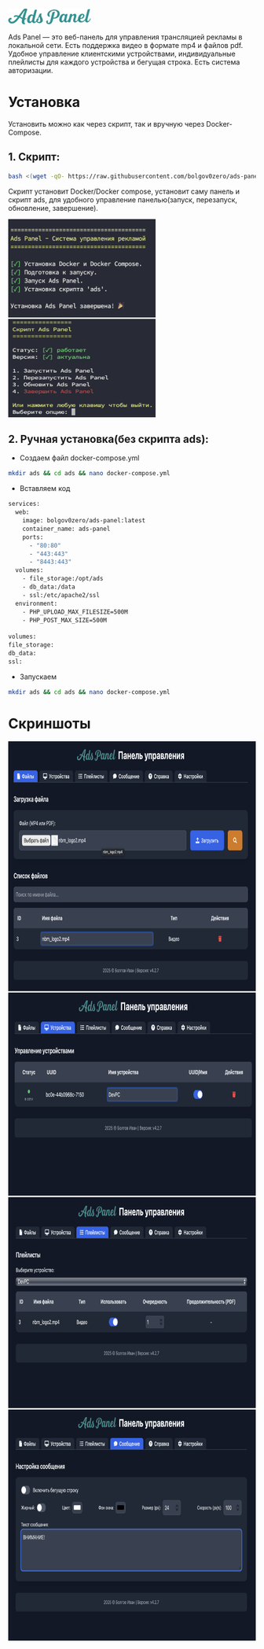 ![Ads Panel](panel_files/logo.png)

Ads Panel — это веб-панель для управления трансляцией рекламы в локальной сети. Есть поддержка видео в формате mp4 и файлов pdf.
Удобное управление клиентскими устройствами, индивидуальные плейлисты для каждого устройства и бегущая строка.
Есть система авторизации.


# Установка

Установить можно как через скрипт, так и вручную через Docker-Compose.

## 1. Скрипт:
 ```bash
 bash <(wget -qO- https://raw.githubusercontent.com/bolgov0zero/ads-panel/refs/heads/main/ads-install.sh)
 ```
Скрипт установит Docker/Docker compose, установит саму панель и скрипт ads, для удобного управление панелью(запуск, перезапуск, обновление, завершение).

<img src="screenshots/script.png" alt="Script" width="300" height="200">  <img src="screenshots/ads.png" alt="Ads" width="300" height="200">

## 2. Ручная установка(без скрипта ads):

 - Создаем файл docker-compose.yml
 ```bash
 mkdir ads && cd ads && nano docker-compose.yml
```


- Вставляем код
```bash
services:
  web:
    image: bolgov0zero/ads-panel:latest
    container_name: ads-panel
    ports:
      - "80:80"
      - "443:443"
      - "8443:443"
  volumes:
    - file_storage:/opt/ads
    - db_data:/data
    - ssl:/etc/apache2/ssl
  environment:
    - PHP_UPLOAD_MAX_FILESIZE=500M
    - PHP_POST_MAX_SIZE=500M

volumes:
file_storage:
db_data:
ssl:
```

- Запускаем
```bash
mkdir ads && cd ads && nano docker-compose.yml
```

# Скриншоты

<img src="screenshots/screenshot1.png" alt="" width="800" height="508">

<img src="screenshots/screenshot3.png" alt="" width="800" height="413">

<img src="screenshots/screenshot2.png" alt="" width="800" height="429">

<img src="screenshots/screenshot4.png" alt="" width="800" height="470">

